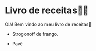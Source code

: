 # Livro de receitas:man_cook:

Olá! Bem vindo ao meu livro de receitas:cake:

- Strogonoff de frango.

- Pavê